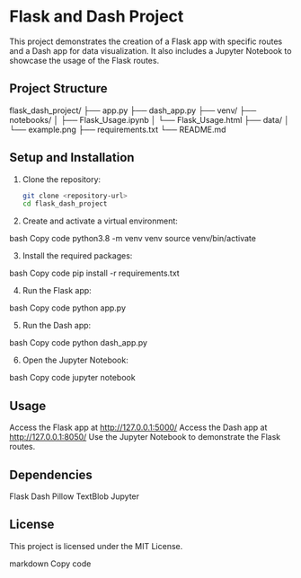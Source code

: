 # Flask and Dash Project

This project demonstrates the creation of a Flask app with specific routes and a Dash app for data visualization. It also includes a Jupyter Notebook to showcase the usage of the Flask routes.

## Project Structure

flask_dash_project/
├── app.py
├── dash_app.py
├── venv/
├── notebooks/
│ ├── Flask_Usage.ipynb
│ └── Flask_Usage.html
├── data/
│ └── example.png
├── requirements.txt
└── README.md

## Setup and Installation

1. Clone the repository:

   ```bash
   git clone <repository-url>
   cd flask_dash_project

   ```

2. Create and activate a virtual environment:

bash
Copy code
python3.8 -m venv venv
source venv/bin/activate

3. Install the required packages:

bash
Copy code
pip install -r requirements.txt

4. Run the Flask app:

bash
Copy code
python app.py

5. Run the Dash app:

bash
Copy code
python dash_app.py

6. Open the Jupyter Notebook:

bash
Copy code
jupyter notebook

## Usage

Access the Flask app at http://127.0.0.1:5000/
Access the Dash app at http://127.0.0.1:8050/
Use the Jupyter Notebook to demonstrate the Flask routes.

## Dependencies

Flask
Dash
Pillow
TextBlob
Jupyter

## License

This project is licensed under the MIT License.

markdown
Copy code
